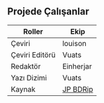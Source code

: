 ## Projede Çalışanlar

| Roller         | Ekip         |
|----------------|--------------|
| Çeviri         | louison      |
| Çeviri Editörü | Vuats        |
| Redaktör       | Einherjar    |
| Yazı Dizimi    | Vuats        |
| Kaynak         | [JP BDRip](https://nyaa.si/view/838731 "Kametsu")             |

